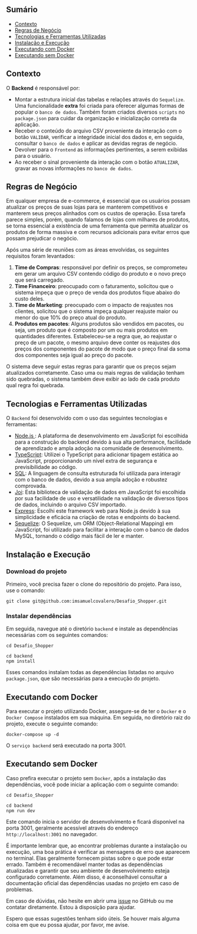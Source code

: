 ## Sumário
- [Contexto](#contexto)
- [Regras de Negócio](#regras-de-negócio)
- [Tecnologias e Ferramentas Utilizadas](#tecnologias-e-ferramentas-utilizadas)
- [Instalação e Execução](#instalação-e-execução)
- [Executando com Docker](#executando-com-docker)
- [Executando sem Docker](#executando-sem-docker)

## Contexto
O __Backend__ é responsável por:
- Montar a estrutura inicial das tabelas e relações através do `Sequelize`. Uma funcionalidade __extra__ foi criada para oferecer algumas formas de popular o `banco de dados`. Também foram criados diversos `scripts` no `package.json` para cuidar da organização e inicialização correta da aplicação.
- Receber o conteúdo do arquivo CSV proveniente da interação com o botão `VALIDAR`, verificar a integridade inicial dos dados e, em seguida, consultar o `banco de dados` e aplicar as devidas regras de negócio.
- Devolver para o `Frontend` as informações pertinentes, a serem exibidas para o usuário. 
- Ao receber o sinal proveniente da interação com o botão `ATUALIZAR`, gravar as novas informações no `banco de dados`.

## Regras de Negócio
Em qualquer empresa de e-commerce, é essencial que os usuários possam atualizar os preços de suas lojas para se manterem competitivos e manterem seus preços alinhados com os custos de operação. Essa tarefa parece simples, porém, quando falamos de lojas com milhares de produtos, se torna essencial a existência de uma ferramenta que permita atualizar os produtos de forma massiva e com recursos adicionais para evitar erros que possam prejudicar o negócio.

Após uma série de reuniões com as áreas envolvidas, os seguintes requisitos foram levantados:

1. **Time de Compras**: responsável por definir os preços, se comprometeu em gerar um arquivo CSV contendo código do produto e o novo preço que será carregado.
2. **Time Financeiro**: preocupado com o faturamento, solicitou que o sistema impeça que o preço de venda dos produtos fique abaixo do custo deles.
3. **Time de Marketing**: preocupado com o impacto de reajustes nos clientes, solicitou que o sistema impeça qualquer reajuste maior ou menor do que 10% do preço atual do produto.
4. **Produtos em pacotes**: Alguns produtos são vendidos em pacotes, ou seja, um produto que é composto por um ou mais produtos em quantidades diferentes. Estabeleceu-se a regra que, ao reajustar o preço de um pacote, o mesmo arquivo deve conter os reajustes dos preços dos componentes do pacote de modo que o preço final da soma dos componentes seja igual ao preço do pacote.

O sistema deve seguir estas regras para garantir que os preços sejam atualizados corretamente. Caso uma ou mais regras de validação tenham sido quebradas, o sistema também deve exibir ao lado de cada produto qual regra foi quebrada.

## Tecnologias e Ferramentas Utilizadas
O `Backend` foi desenvolvido com o uso das seguintes tecnologias e ferramentas:

- [Node.js ](https://nodejs.org/en): A plataforma de desenvolvimento em JavaScript foi escolhida para a construção do backend devido à sua alta performance, facilidade de aprendizado e ampla adoção na comunidade de desenvolvimento.
- [TypeScript](https://www.typescriptlang.org/): Utilizei o TypeScript para adicionar tipagem estática ao JavaScript, proporcionando um nível extra de segurança e previsibilidade ao código.
- [SQL](https://www.mysql.com/): A linguagem de consulta estruturada foi utilizada para interagir com o banco de dados, devido a sua ampla adoção e robustez comprovada.
- [Joi](https://github.com/sideway/joi): Esta biblioteca de validação de dados em JavaScript foi escolhida por sua facilidade de uso e versatilidade na validação de diversos tipos de dados, incluindo o arquivo CSV importado.
- [Express](https://expressjs.com/): Escolhi este framework web para Node.js devido à sua simplicidade e eficácia na criação de rotas e endpoints do backend.
- [Sequelize](https://sequelize.org/): O Sequelize, um ORM (Object-Relational Mapping) em JavaScript, foi utilizado para facilitar a interação com o banco de dados MySQL, tornando o código mais fácil de ler e manter.

## Instalação e Execução
### Download do projeto
Primeiro, você precisa fazer o clone do repositório do projeto. Para isso, use o comando:
```
git clone git@github.com:imsamuelcovalero/Desafio_Shopper.git
```
### Instalar dependências
Em seguida, navegue até o diretório `backend` e instale as dependências necessárias com os seguintes comandos:
```
cd Desafio_Shopper

cd backend
npm install
```
Esses comandos instalam todas as dependências listadas no arquivo `package.json`, que são necessárias para a execução do projeto.

## Executando com Docker
Para executar o projeto utilizando Docker, assegure-se de ter o `Docker` e o `Docker Compose` instalados em sua máquina. Em seguida, no diretório raiz do projeto, execute o seguinte comando:
```
docker-compose up -d
```
O `serviço backend` será executado na porta 3001.

## Executando sem Docker
Caso prefira executar o projeto sem `Docker`, após a instalação das dependências, você pode iniciar a aplicação com o seguinte comando:
```
cd Desafio_Shopper

cd backend
npm run dev
```
Este comando inicia o servidor de desenvolvimento e ficará disponível na porta 3001, geralmente acessível através do endereço `http://localhost:3001` no navegador.

É importante lembrar que, ao encontrar problemas durante a instalação ou execução, uma boa prática é verificar as mensagens de erro que aparecem no terminal. Elas geralmente fornecem pistas sobre o que pode estar errado. Também é recomendável manter todas as dependências atualizadas e garantir que seu ambiente de desenvolvimento esteja configurado corretamente. Além disso, é aconselhável consultar a documentação oficial das dependências usadas no projeto em caso de problemas.

Em caso de dúvidas, não hesite em abrir uma [issue](https://github.com/imsamuelcovalero/Desafio_Shopper/issues) no GitHub ou me contatar diretamente. Estou à disposição para ajudar.

Espero que essas sugestões tenham sido úteis. Se houver mais alguma coisa em que eu possa ajudar, por favor, me avise.
